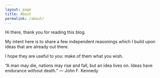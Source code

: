 ```yaml
---
layout: page
title: About
permalink: /about/
---
```


Hi there, thank you for reading this blog.

My intent here is to share a few independent reasonings which I build upon ideas that are already out there.

I hope they are useful to you: make of them what you wish.

“A man may die, nations may rise and fall, but an idea lives on. Ideas have endurance without death.” ― John F. Kennedy
